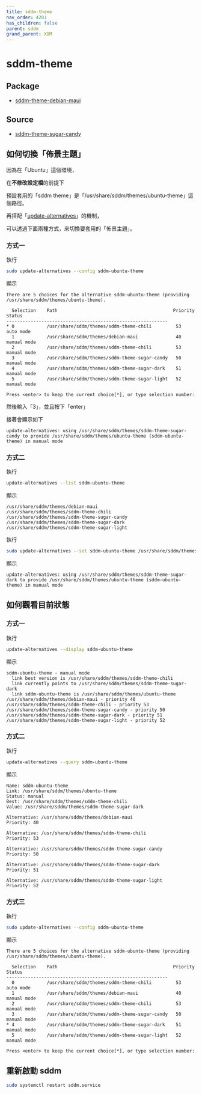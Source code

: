 ```yaml
---
title: sddm-theme
nav_order: 4201
has_children: false
parent: sddm
grand_parent: XDM
---
```



# sddm-theme


## Package

* [sddm-theme-debian-maui](sddm-theme-debian-maui)


## Source

* [sddm-theme-sugar-candy](sddm-theme-sugar-candy)


## 如何切換「佈景主題」

因為在「Ubuntu」這個環境，

在**不修改設定檔**的前提下

預設套用的「sddm theme」是「/usr/share/sddm/themes/ubuntu-theme」這個路徑。

再搭配「[update-alternatives](https://manpages.ubuntu.com/manpages/jammy/en/man1/update-alternatives.1.html)」的機制，

可以透過下面兩種方式，來切換要套用的「佈景主題」。


### 方式一

執行

``` sh
sudo update-alternatives --config sddm-ubuntu-theme
```

顯示

```
There are 5 choices for the alternative sddm-ubuntu-theme (providing /usr/share/sddm/themes/ubuntu-theme).

  Selection    Path                                           Priority   Status
------------------------------------------------------------
* 0            /usr/share/sddm/themes/sddm-theme-chili         53        auto mode
  1            /usr/share/sddm/themes/debian-maui              40        manual mode
  2            /usr/share/sddm/themes/sddm-theme-chili         53        manual mode
  3            /usr/share/sddm/themes/sddm-theme-sugar-candy   50        manual mode
  4            /usr/share/sddm/themes/sddm-theme-sugar-dark    51        manual mode
  5            /usr/share/sddm/themes/sddm-theme-sugar-light   52        manual mode

Press <enter> to keep the current choice[*], or type selection number:
```

然後輸入「3」，並且按下「enter」

接著會顯示如下

```
update-alternatives: using /usr/share/sddm/themes/sddm-theme-sugar-candy to provide /usr/share/sddm/themes/ubuntu-theme (sddm-ubuntu-theme) in manual mode
```

### 方式二

執行

``` sh
update-alternatives --list sddm-ubuntu-theme
```

顯示

```
/usr/share/sddm/themes/debian-maui
/usr/share/sddm/themes/sddm-theme-chili
/usr/share/sddm/themes/sddm-theme-sugar-candy
/usr/share/sddm/themes/sddm-theme-sugar-dark
/usr/share/sddm/themes/sddm-theme-sugar-light
```

執行

``` sh
sudo update-alternatives --set sddm-ubuntu-theme /usr/share/sddm/themes/sddm-theme-sugar-dark
```

顯示

```
update-alternatives: using /usr/share/sddm/themes/sddm-theme-sugar-dark to provide /usr/share/sddm/themes/ubuntu-theme (sddm-ubuntu-theme) in manual mode
```


## 如何觀看目前狀態

### 方式一

執行

``` sh
update-alternatives --display sddm-ubuntu-theme
```

顯示

```
sddm-ubuntu-theme - manual mode
  link best version is /usr/share/sddm/themes/sddm-theme-chili
  link currently points to /usr/share/sddm/themes/sddm-theme-sugar-dark
  link sddm-ubuntu-theme is /usr/share/sddm/themes/ubuntu-theme
/usr/share/sddm/themes/debian-maui - priority 40
/usr/share/sddm/themes/sddm-theme-chili - priority 53
/usr/share/sddm/themes/sddm-theme-sugar-candy - priority 50
/usr/share/sddm/themes/sddm-theme-sugar-dark - priority 51
/usr/share/sddm/themes/sddm-theme-sugar-light - priority 52
```


### 方式二

執行

``` sh
update-alternatives --query sddm-ubuntu-theme
```

顯示

```
Name: sddm-ubuntu-theme
Link: /usr/share/sddm/themes/ubuntu-theme
Status: manual
Best: /usr/share/sddm/themes/sddm-theme-chili
Value: /usr/share/sddm/themes/sddm-theme-sugar-dark

Alternative: /usr/share/sddm/themes/debian-maui
Priority: 40

Alternative: /usr/share/sddm/themes/sddm-theme-chili
Priority: 53

Alternative: /usr/share/sddm/themes/sddm-theme-sugar-candy
Priority: 50

Alternative: /usr/share/sddm/themes/sddm-theme-sugar-dark
Priority: 51

Alternative: /usr/share/sddm/themes/sddm-theme-sugar-light
Priority: 52
```

### 方式三

執行

``` sh
sudo update-alternatives --config sddm-ubuntu-theme
```

顯示

```
There are 5 choices for the alternative sddm-ubuntu-theme (providing /usr/share/sddm/themes/ubuntu-theme).

  Selection    Path                                           Priority   Status
------------------------------------------------------------
  0            /usr/share/sddm/themes/sddm-theme-chili         53        auto mode
  1            /usr/share/sddm/themes/debian-maui              40        manual mode
  2            /usr/share/sddm/themes/sddm-theme-chili         53        manual mode
  3            /usr/share/sddm/themes/sddm-theme-sugar-candy   50        manual mode
* 4            /usr/share/sddm/themes/sddm-theme-sugar-dark    51        manual mode
  5            /usr/share/sddm/themes/sddm-theme-sugar-light   52        manual mode

Press <enter> to keep the current choice[*], or type selection number:
```

## 重新啟動 sddm

``` sh
sudo systemctl restart sddm.service
```
